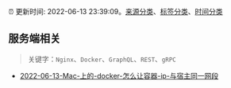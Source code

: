 :alarm_clock: 更新时间: 2022-06-13 23:39:09。[来源分类](../README.md)、[标签分类](../TAGS.md)、[时间分类](../TIMELINE.md)

## 服务端相关


> 关键字：`Nginx`、`Docker`、`GraphQL`、`REST`、`gRPC`



- [2022-06-13-Mac-上的-docker-怎么让容器-ip-与宿主同一网段](https://www.v2ex.com/t/859413) 